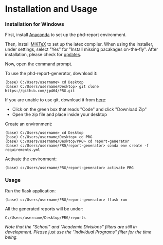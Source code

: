 # Installation and Usage

### Installation for Windows

First, install [Anaconda](https://www.anaconda.com/products/distribution) to set up the phd-report environment. 

Then, install [MiKTeX](https://miktex.org/howto/install-miktex) to set up the latex compiler. When using the installer, under settings, select "Yes" for "Install missing pacakages on-the-fly". After installation, please check for [updates](https://miktex.org/howto/update-miktex).

Now, open the command prompt. 

To use the phd-report-generator, download it:
```
(base) C:/Users/username> cd Desktop
(base) C:/Users/username/Desktop> git clone https://github.com/jp464/PRG.git
```

If you are unable to use git, download it from [here](https://github.com/jp464/PRG.git):
+ Click on the green box that reads "Code" and click "Download Zip"
+ Open the zip file and place inside your desktop

Create an environment:
```
(base) C:/Users/username> cd Desktop
(base) C:/Users/username/Desktop> cd PRG
(base) C:/Users/username/Desktop/PRG> cd report-generator
(base) c:/Users/username/PRG/report-generator> conda env create -f requirements.yml

```

Activate the environment:
```
(base) c:/Users/username/PRG/report-generator> activate PRG
```

### Usage
Run the flask application:
```
(base) c:/Users/username/PRG/report-generator> flask run
```

All the generated reports will be under:
```
C:/Users/username/Desktop/PRG/reports
```

*Note that the "School" and "Academic Divisions" filters are still in development. Please just use the "Individual Programs" filter for the time being.*